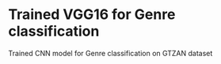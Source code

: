 # Trained VGG16 for Genre classification
Trained CNN model for Genre classification on GTZAN dataset 
